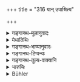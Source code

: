 +++
title = "316 यान् उपाश्रित्य"

+++

<details><summary>गङ्गानथ-मूलानुवादः</summary>

What man, desirous of living, would injure them, depending on whom the world and the gods exist, and whose wealth consists of the Veda?—(317)
</details>

<details><summary>मेधातिथिः</summary>

**लोकास्** त्रयः पृथिव्यादयः । **देवा** आहुतिद्वारेण ब्राह्मणोपाश्रिताः । अध्यापनाधिक्येन कर्मबहुत्वेन ब्राह्मणो देवानाम् आश्रयः, न तथा क्षत्रियवैश्यौ ॥ ९.३१६ ॥
</details>

<details><summary>गङ्गानथ-भाष्यानुवादः</summary>

‘*Worlds*’—the three regions, the earth and the rest.

‘*Gods*’—are dependent upon the Brāhmaṇas, through the libations offered by these latter. The Gods are ‘dependent’ upon the Brāhmaṇas also, in the sense that the greater part of Vedic teaching and Vedic rites are done by them;—the *Kṣatriya* and the *Vaiśya* not doing them to the same extent.—(316)
</details>

<details><summary>गङ्गानथ-टिप्पन्यः</summary>

This verse is quoted in *Vīramitrodaya* (Rājanīti, p. 151), which
explains ‘*Brahma chaiva dhanam yeṣām*’ as that for the Brāhmaṇa the
Veda is the sole treasure, inasmuch as it is the Veda that accomplishes
all prosperity for them, and becomes the means of acquiring wealth by
teaching and sacrificing; and as such the Veda should be acquired and
guarded;—what man, wishing to live, shall give trouble to such
Brāhmaṇas?
</details>

<details><summary>गङ्गानथ-तुल्य-वाक्यानि</summary>

**(verses 9.313-322)  
**

See Comparative notes for [Verse
9.313].
</details>

<details><summary>भारुचिः</summary>

न चाविद्वान् इति परिभवनीयो ऽसौ, यस्मात् ।
</details>

<details><summary>Bühler</summary>

316	What man, desirous of life, would injure them to whose support the (three) worlds and the gods ever owe their existence, and whose wealth is the Veda?
</details>
